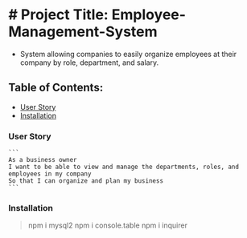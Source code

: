 #  # Project Title: Employee-Management-System
  - System allowing companies to easily organize employees at their company by role, department, and salary. 

  ## Table of Contents:
  - [User Story](#user-story-speech_balloon)
  - [Installation](#installation-floppy_disk)

  
  ### User Story 
    ```
    As a business owner
    I want to be able to view and manage the departments, roles, and employees in my company
    So that I can organize and plan my business
    ```
  
  ###  Installation 
  > npm i mysql2
  > npm i console.table
  > npm i inquirer
